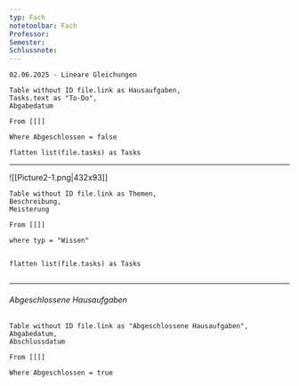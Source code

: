 ```yaml
---
typ: Fach
notetoolbar: Fach
Professor: 
Semester: 
Schlussnote:
---
```

```ad-Test
02.06.2025 - Lineare Gleichungen
```


```dataview
Table without ID file.link as Hausaufgaben,
Tasks.text as "To-Do",
Abgabedatum

From [[]]

Where Abgeschlossen = false

flatten list(file.tasks) as Tasks
```
---
![[Picture2-1.png|432x93]]
```dataview
Table without ID file.link as Themen,
Beschreibung,
Meisterung

From [[]]

where typ = "Wissen"


flatten list(file.tasks) as Tasks


```

---
###### Abgeschlossene Hausaufgaben

```dataview
Table without ID file.link as "Abgeschlossene Hausaufgaben",
Abgabedatum,
Abschlussdatum

From [[]]

Where Abgeschlossen = true
```

